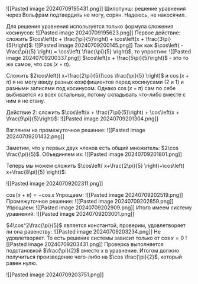 ![[Pasted image 20240709195431.png]]
Шилопунш: решение уравнения через Вольфрам подтвердить не могу, сорян. Надеюсь, не накосячил.

Для решения уравнения используется только формула сложения косинусов:
![[Pasted image 20240709195623.png]]
Первое действие: сложить $\cos\left(x + \frac{\pi}{5}\right) + \cos\left(x + \frac{3\pi}{5}\right)$:
![[Pasted image 20240709200145.png]]
Так как $\cos\left( -\frac{\pi}{5} \right) = \cos\left( \frac{\pi}{5} \right)$, то упростим:
![[Pasted image 20240709200337.png]]
$\cos\left(x + \frac{5\pi}{5}\right)$ - это то же самое, что $\cos(x+\pi)$.

Сложить $2\cos\left(( x+\frac{2\pi}{5})\cos \frac{\pi}{5} \right)$ и $\cos(x+\pi)$ я не могу ввиду разных коэффициентов перед косинусами (2 и 1) и разными записями под косинусом. Однако $\cos(x+\pi)$ сам по себе выбивается из всех остальных, потому складывать что-либо вместе с ним я не стану.

Действие 2: сложить $\cos\left(x + \frac{7\pi}{5}\right) + \cos\left(x + \frac{9\pi}{5}\right)$:
![[Pasted image 20240709201304.png]]

Взглянем на промежуточное решение:
![[Pasted image 20240709201432.png]]

Заметим, что у первых двух членов есть общий множитель: $2\cos \frac{\pi}{5}$. Объединяем их:
![[Pasted image 20240709201801.png]]

Теперь мы можем сложить $\cos\left( x+\frac{2\pi}{5} \right)+\cos\left( x+\frac{8\pi}{5} \right)$:

![[Pasted image 20240709202311.png]]

$\cos(x+\pi) = -\cos x$
Упрощаем:
![[Pasted image 20240709202519.png]]
Промежуточное решение:
![[Pasted image 20240709202859.png]]
Упрощаем:
![[Pasted image 20240709202909.png]]
Итого имеем систему уравнений:
![[Pasted image 20240709203001.png]]

$4\cos^2\frac{\pi}{5}$ является константой, проверим, удовлетворяет ли она равенству:
![[Pasted image 20240709203234.png]]
Не удовлетворяет. То есть решение системы зависит только от $\cos x= 0$
![[Pasted image 20240709203431.png]]
Проверка выполняется подстановкой $\frac{\pi}{2}$ вместо $x$ в уравнение. Итогом должно получиться произведение чего-либо на $\cos \frac{\pi}{2}$, который равен нулю.

![[Pasted image 20240709203751.png]]

